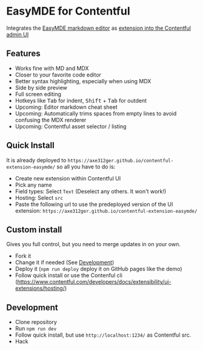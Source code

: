 # EasyMDE for Contentful

Integrates the [EasyMDE markdown editor](https://easymde.tk/) as [extension into the Contentful admin UI](https://www.contentful.com/developers/docs/extensibility/ui-extensions/)

## Features

* Works fine with MD and MDX
* Closer to your favorite code editor
* Better syntax highlighting, especially when using MDX
* Side by side preview
* Full screen editing
* Hotkeys like <kbd>Tab</kbd> for indent, <kbd>Shift</kbd> + <kbd>Tab</kbd> for outdent
* Upcoming: Editor markdown cheat sheet
* Upcoming: Automatically trims spaces from empty lines to avoid confusing the MDX renderer
* Upcoming: Contentful asset selector / listing

## Quick Install

It is already deployed to `https://axe312ger.github.io/contentful-extension-easymde/` so all you have to do is:

* Create new extension within Contentful UI
* Pick any name
* Field types: Select `Text` (Deselect any others. It won't work!)
* Hosting: Select `src`
* Paste the following url to use the predeployed version of the UI extension: `https://axe312ger.github.io/contentful-extension-easymde/`

## Custom install

Gives you full control, but you need to merge updates in on your own.

* Fork it
* Change it if needed (See [Development](#Development))
* Deploy it (`npm run deploy` deploy it on GitHub pages like the demo)
* Follow quick install or use the Contenful cli (https://www.contentful.com/developers/docs/extensibility/ui-extensions/hosting/)

## Development

* Clone repository
* Run `npm run dev`
* Follow quick install, but use `http://localhost:1234/` as Contentful src.
* Hack